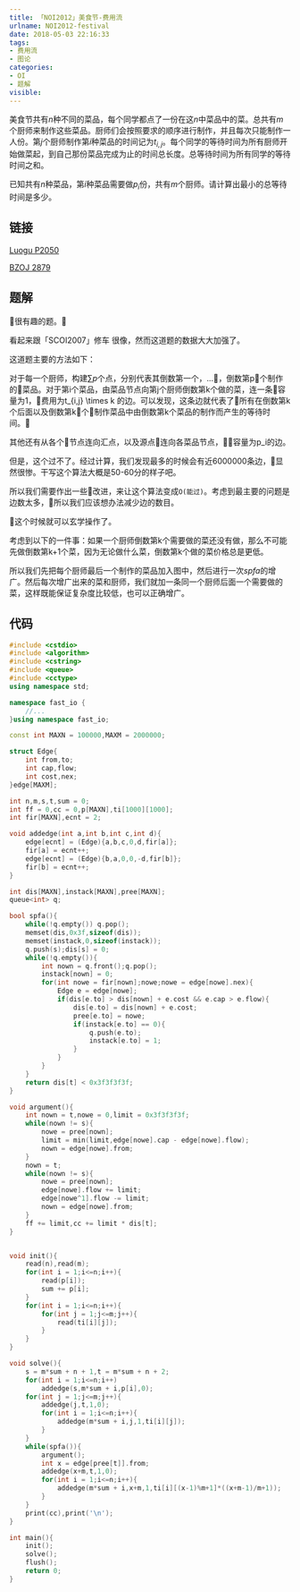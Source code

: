 ```yaml
---
title: 「NOI2012」美食节-费用流
urlname: NOI2012-festival
date: 2018-05-03 22:16:33
tags:
- 费用流
- 图论
categories: 
- OI
- 题解
visible:
---
```


美食节共有$n$种不同的菜品，每个同学都点了一份在这$n$中菜品中的菜。总共有$m$个厨师来制作这些菜品。厨师们会按照要求的顺序进行制作，并且每次只能制作一人份。第$j$个厨师制作第$i$种菜品的时间记为$t_{i,j}$。每个同学的等待时间为所有厨师开始做菜起，到自己那份菜品完成为止的时间总长度。总等待时间为所有同学的等待时间之和。

已知共有$n$种菜品，第$i$种菜品需要做$p_i$份，共有$m$个厨师。请计算出最小的总等待时间是多少。

<!-- more -->

## 链接

[Luogu P2050](https://www.luogu.org/problemnew/show/P2050)

[BZOJ 2879](https://www.lydsy.com/JudgeOnline/problem.php?id=2879)

## 题解

很有趣的题。

看起来跟「SCOI2007」修车 很像，然而这道题的数据大大加强了。

这道题主要的方法如下：

对于每一个厨师，构建$\sum p$个点，分别代表其倒数第一个，...，倒数第p个制作的菜品。对于第i个菜品，由菜品节点向第j个厨师倒数第k个做的菜，连一条容量为1，费用为t_{i,j} \times k 的边。可以发现，这条边就代表了所有在倒数第k个后面以及倒数第k个制作菜品中由倒数第k个菜品的制作而产生的等待时间。

其他还有从各个节点连向汇点，以及源点连向各菜品节点，容量为p_i的边。


但是，这个过不了。经过计算，我们发现最多的时候会有近$6000000$条边，显然很惨。干写这个算法大概是50-60分的样子吧。

所以我们需要作出一些改进，来让这个算法变成`O(能过)`。考虑到最主要的问题是边数太多，所以我们应该想办法减少边的数目。

这个时候就可以玄学操作了。

考虑到以下的一件事：如果一个厨师倒数第k个需要做的菜还没有做，那么不可能先做倒数第k+1个菜，因为无论做什么菜，倒数第k个做的菜价格总是更低。

所以我们先把每个厨师最后一个制作的菜品加入图中，然后进行一次$spfa$的增广。然后每次增广出来的菜和厨师，我们就加一条同一个厨师后面一个需要做的菜，这样既能保证复杂度比较低，也可以正确增广。


## 代码


```cpp
#include <cstdio>
#include <algorithm>
#include <cstring>
#include <queue>
#include <cctype>
using namespace std;

namespace fast_io {
    //...
}using namespace fast_io;

const int MAXN = 100000,MAXM = 2000000;

struct Edge{
    int from,to;
    int cap,flow;
    int cost,nex;
}edge[MAXM];

int n,m,s,t,sum = 0;
int ff = 0,cc = 0,p[MAXN],ti[1000][1000];
int fir[MAXN],ecnt = 2;

void addedge(int a,int b,int c,int d){
    edge[ecnt] = (Edge){a,b,c,0,d,fir[a]};
    fir[a] = ecnt++;
    edge[ecnt] = (Edge){b,a,0,0,-d,fir[b]};
    fir[b] = ecnt++;
}

int dis[MAXN],instack[MAXN],pree[MAXN];
queue<int> q;

bool spfa(){
    while(!q.empty()) q.pop();
    memset(dis,0x3f,sizeof(dis));
    memset(instack,0,sizeof(instack));
    q.push(s);dis[s] = 0;
    while(!q.empty()){
        int nown = q.front();q.pop();
        instack[nown] = 0;
        for(int nowe = fir[nown];nowe;nowe = edge[nowe].nex){
            Edge e = edge[nowe];
            if(dis[e.to] > dis[nown] + e.cost && e.cap > e.flow){
                dis[e.to] = dis[nown] + e.cost;
                pree[e.to] = nowe;
                if(instack[e.to] == 0){
                    q.push(e.to);
                    instack[e.to] = 1;
                }
            }
        }
    }
    return dis[t] < 0x3f3f3f3f;
}

void argument(){
    int nown = t,nowe = 0,limit = 0x3f3f3f3f;
    while(nown != s){
        nowe = pree[nown];
        limit = min(limit,edge[nowe].cap - edge[nowe].flow);
        nown = edge[nowe].from;
    }
    nown = t;
    while(nown != s){
        nowe = pree[nown];
        edge[nowe].flow += limit;
        edge[nowe^1].flow -= limit;
        nown = edge[nowe].from;
    }
    ff += limit,cc += limit * dis[t];
}


void init(){
    read(n),read(m);
    for(int i = 1;i<=n;i++){
    	read(p[i]);
    	sum += p[i];
    }
    for(int i = 1;i<=n;i++){
        for(int j = 1;j<=m;j++){
            read(ti[i][j]);
        }
    }
}

void solve(){
    s = m*sum + n + 1,t = m*sum + n + 2;
    for(int i = 1;i<=n;i++)
        addedge(s,m*sum + i,p[i],0);
    for(int j = 1;j<=m;j++){
        addedge(j,t,1,0);
        for(int i = 1;i<=n;i++){	
            addedge(m*sum + i,j,1,ti[i][j]);
        }
    }
    while(spfa()){
        argument();
        int x = edge[pree[t]].from;
        addedge(x+m,t,1,0);
        for(int i = 1;i<=n;i++){
            addedge(m*sum + i,x+m,1,ti[i][(x-1)%m+1]*((x+m-1)/m+1));
        }
    }
    print(cc),print('\n');
}

int main(){
    init();
    solve();
    flush();
    return 0;
}
```

